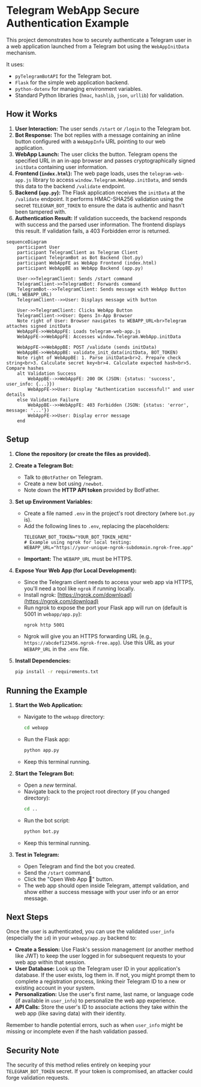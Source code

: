 # Telegram WebApp Secure Authentication Example

This project demonstrates how to securely authenticate a Telegram user in a web application launched from a Telegram bot using the `WebAppInitData` mechanism.

It uses:
*   `pyTelegramBotAPI` for the Telegram bot.
*   `Flask` for the simple web application backend.
*   `python-dotenv` for managing environment variables.
*   Standard Python libraries (`hmac`, `hashlib`, `json`, `urllib`) for validation.

## How it Works

1.  **User Interaction:** The user sends `/start` or `/login` to the Telegram bot.
2.  **Bot Response:** The bot replies with a message containing an inline button configured with a `WebAppInfo` URL pointing to our web application.
3.  **WebApp Launch:** The user clicks the button. Telegram opens the specified URL in an in-app browser and passes cryptographically signed `initData` containing user information.
4.  **Frontend (`index.html`):** The web page loads, uses the `telegram-web-app.js` library to access `window.Telegram.WebApp.initData`, and sends this data to the backend `/validate` endpoint.
5.  **Backend (`app.py`):** The Flask application receives the `initData` at the `/validate` endpoint. It performs HMAC-SHA256 validation using the secret `TELEGRAM_BOT_TOKEN` to ensure the data is authentic and hasn't been tampered with.
6.  **Authentication Result:** If validation succeeds, the backend responds with success and the parsed user information. The frontend displays this result. If validation fails, a 403 Forbidden error is returned.

```mermaid
sequenceDiagram
    participant User
    participant TelegramClient as Telegram Client
    participant TelegramBot as Bot Backend (bot.py)
    participant WebAppFE as WebApp Frontend (index.html)
    participant WebAppBE as WebApp Backend (app.py)

    User->>TelegramClient: Sends /start command
    TelegramClient->>TelegramBot: Forwards command
    TelegramBot-->>TelegramClient: Sends message with WebApp Button (URL: WEBAPP_URL)
    TelegramClient-->>User: Displays message with button

    User->>TelegramClient: Clicks WebApp Button
    TelegramClient->>User: Opens In-App Browser
    Note right of User: Browser navigates to WEBAPP_URL<br>Telegram attaches signed initData
    WebAppFE->>WebAppFE: Loads telegram-web-app.js
    WebAppFE->>WebAppFE: Accesses window.Telegram.WebApp.initData

    WebAppFE->>WebAppBE: POST /validate (sends initData)
    WebAppBE->>WebAppBE: validate_init_data(initData, BOT_TOKEN)
    Note right of WebAppBE: 1. Parse initData<br>2. Prepare check string<br>3. Calculate secret key<br>4. Calculate expected hash<br>5. Compare hashes
    alt Validation Success
        WebAppBE-->>WebAppFE: 200 OK (JSON: {status: 'success', user_info: {...}})
        WebAppFE->>User: Display "Authentication successful!" and user details
    else Validation Failure
        WebAppBE-->>WebAppFE: 403 Forbidden (JSON: {status: 'error', message: '...'})
        WebAppFE->>User: Display error message
    end

```

## Setup

1.  **Clone the repository (or create the files as provided).**

2.  **Create a Telegram Bot:**
    *   Talk to `@BotFather` on Telegram.
    *   Create a new bot using `/newbot`.
    *   Note down the **HTTP API token** provided by BotFather.

3.  **Set up Environment Variables:**
    *   Create a file named `.env` in the project's root directory (where `bot.py` is).
    *   Add the following lines to `.env`, replacing the placeholders:
        ```dotenv
        TELEGRAM_BOT_TOKEN="YOUR_BOT_TOKEN_HERE" 
        # Example using ngrok for local testing:
        WEBAPP_URL="https://your-unique-ngrok-subdomain.ngrok-free.app"
        ```
    *   **Important:** The `WEBAPP_URL` must be HTTPS.

4.  **Expose Your Web App (for Local Development):**
    *   Since the Telegram client needs to access your web app via HTTPS, you'll need a tool like `ngrok` if running locally.
    *   Install ngrok: [https://ngrok.com/download](https://ngrok.com/download)
    *   Run ngrok to expose the port your Flask app will run on (default is 5001 in `webapp/app.py`):
        ```bash
        ngrok http 5001
        ```
    *   Ngrok will give you an HTTPS forwarding URL (e.g., `https://abcdef123456.ngrok-free.app`). Use this URL as your `WEBAPP_URL` in the `.env` file.

5.  **Install Dependencies:**
    ```bash
    pip install -r requirements.txt
    ```

## Running the Example

1.  **Start the Web Application:**
    *   Navigate to the `webapp` directory:
        ```bash
        cd webapp
        ```
    *   Run the Flask app:
        ```bash
        python app.py 
        ```
    *   Keep this terminal running.

2.  **Start the Telegram Bot:**
    *   Open a *new* terminal.
    *   Navigate back to the project root directory (if you changed directory):
        ```bash
        cd ..
        ```
    *   Run the bot script:
        ```bash
        python bot.py
        ```
    *   Keep this terminal running.

3.  **Test in Telegram:**
    *   Open Telegram and find the bot you created.
    *   Send the `/start` command.
    *   Click the "Open Web App 🔐" button.
    *   The web app should open inside Telegram, attempt validation, and show either a success message with your user info or an error message.

## Next Steps

Once the user is authenticated, you can use the validated `user_info` (especially the `id`) in your `webapp/app.py` backend to:

*   **Create a Session:** Use Flask's session management (or another method like JWT) to keep the user logged in for subsequent requests to your web app within that session.
*   **User Database:** Look up the Telegram user ID in your application's database. If the user exists, log them in. If not, you might prompt them to complete a registration process, linking their Telegram ID to a new or existing account in your system.
*   **Personalization:** Use the user's first name, last name, or language code (if available in `user_info`) to personalize the web app experience.
*   **API Calls:** Store the user's ID to associate actions they take within the web app (like saving data) with their identity.

Remember to handle potential errors, such as when `user_info` might be missing or incomplete even if the hash validation passed.

## Security Note

The security of this method relies entirely on keeping your `TELEGRAM_BOT_TOKEN` secret. If your token is compromised, an attacker could forge validation requests. 